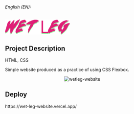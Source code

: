 ###### English (EN):

<img height="50" alt="titulo da banda" src="assets-readme/titulo-banda.png">

<section>
  <h2>Project Description</h2>
  <p>HTML, CSS</p>
  <p>Simple website produced as a practice of using CSS Flexbox.</p>
</section>

<section>
<div align="center">
  <img height="400" alt="wetleg-website" src="assets-readme/wetleg-site.gif">
</div>
</section>

<section>
  <h2>Deploy</h2>
  <p>https://wet-leg-website.vercel.app/</p>
</section>
